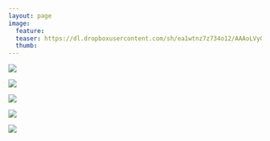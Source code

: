 ```yaml
---
layout: page
image:
  feature:
  teaser: https://dl.dropboxusercontent.com/sh/ea1wtnz7z734o12/AAAoLVyGEnzOBCdG8OQ0D_bka/luontokuvat/kes%C3%A4/3/DS18927-245px.jpg
  thumb:
---
```


[![](https://dl.dropboxusercontent.com/sh/ea1wtnz7z734o12/AAC5DxNu3t-rJxSuqZARpiXma/luontokuvat/kes%C3%A4/3/DS18893-800px.jpg)](https://dl.dropboxusercontent.com/sh/ea1wtnz7z734o12/AAAt0EgfP-hxIygWC_qYPi49a/luontokuvat/kes%C3%A4/3/DS18893.jpg)

[![](https://dl.dropboxusercontent.com/sh/ea1wtnz7z734o12/AAB7eNfgvIONCnzvNI23KAwha/luontokuvat/kes%C3%A4/3/DS18926-800px.jpg)](https://dl.dropboxusercontent.com/sh/ea1wtnz7z734o12/AAArPq0VFJfpZ0qLO5MWTl_pa/luontokuvat/kes%C3%A4/3/DS18926.jpg)

[![](https://dl.dropboxusercontent.com/sh/ea1wtnz7z734o12/AAC_OuJLSOZo9jbmIQyXs4Z1a/luontokuvat/kes%C3%A4/3/DS18927-800px.jpg)](https://dl.dropboxusercontent.com/sh/ea1wtnz7z734o12/AABgGZ56jPuSQp7G0ZEJJuk8a/luontokuvat/kes%C3%A4/3/DS18927.jpg)

[![](https://dl.dropboxusercontent.com/sh/ea1wtnz7z734o12/AAA6pfRrQ4nS33zanHNNmjEZa/luontokuvat/kes%C3%A4/3/DS18931-800px.jpg)](https://dl.dropboxusercontent.com/sh/ea1wtnz7z734o12/AAC7kk-X4vxgoYRQEa1mfxNda/luontokuvat/kes%C3%A4/3/DS18931.jpg)

[![](https://dl.dropboxusercontent.com/sh/ea1wtnz7z734o12/AAAwBZRqn1V9uKUQ8ifnU0CRa/luontokuvat/kes%C3%A4/3/DS18937-800px.jpg)](https://dl.dropboxusercontent.com/sh/ea1wtnz7z734o12/AABIEdmcNqeWjDY36xGDH3Qha/luontokuvat/kes%C3%A4/3/DS18937.jpg)
